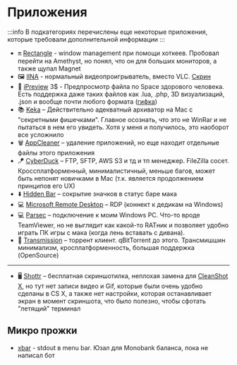 # Приложения

:::info
В подкатегориях перечислены еще некоторые приложения, которые требовали дополнительной информации
:::

- 🔛 [Rectangle](https://github.com/rxhanson/Rectangle) - window management при помощи хоткеев. Пробовал перейти на Amethyst, но понял, что он для больших мониторов, а также щупал Magnet
- 🖼️ [IINA](https://iina.io/) - нормальный видеопроигрыватель, вместо VLC. [Скрин](https://i.imgur.com/226UbBg.jpg)
- 👀 [iPreview](https://www.ipreview.app/) 3$ - Предпросмотр файла по Space здорового человека. Есть поддержка даже таких файлов как .lua, .php, 3D визуализаций, .json и вообще почти любого формата ([гифка](https://i.imgur.com/HeVMFcf.gif))
- 📚 [Keka](https://www.keka.io/ru/) – Действительно адекватный архиватор на Mac с "секретными фишечками". Главное осознать, что это не WinRar и не пытаться в нем его увидеть. Хотя у меня и получилось, это наоборот все усложнило
- 🗑️ [AppCleaner](https://freemacsoft.net/appcleaner/) – удаление приложений, но еще находит отдельные файлы этого приложения
- 🪁 [CyberDuck](https://cyberduck.io) – FTP, SFTP, AWS S3 и тд и тп менеджер. FileZilla сосет. Кроссплатформенный, минималистичный, меньше багов, может быть непонят новичками в Mac (т.к. является продолжением принципов его UX)
- ⬇️ [Hidden Bar](https://github.com/dwarvesf/hidden) – сокрытие значков в статус баре мака
- 💻 [Microsoft Remote Desktop](https://apps.apple.com/us/app/microsoft-remote-desktop/id1295203466?mt=12) – RDP (коннект к дедикам на Windows)
- 💻 [Parsec](https://parsec.app) – подключение к моим Windows PC. Что-то вроде TeamViewer, но не выглядит как какой-то RATник и позволяет удобно играть ПК игры с мака (когда лень вставать с дивана).
- 🧲 [Transmission](https://transmissionbt.com/download/) – торрент клиент. qBitTorrent до этого. Трансмишшин минимализм, кросплатформенность, большая поддержка (OpenSource)

---

- 🖥️ [Shottr](https://shottr.cc) – бесплатная скриншотилка, неплохая замена для [CleanShot X](./cleanshot.md), но тут нет записи видео и Gif, которые были очень удобно сделаны в CS X, а также нет настройки, которая останавливает экран в момент скриншота, что было полезно, чтобы сфотать "летящий" терминал



## Микро прожки
- [xbar](https://github.com/matryer/xbar) - stdout в menu bar. Юзал для Monobank баланса, пока не написал бот
